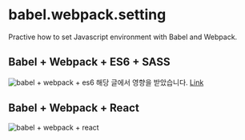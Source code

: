 # babel.webpack.setting

Practive how to set Javascript environment with Babel and Webpack.

## Babel + Webpack + ES6 + SASS

![babel + webpack + es6](https://poiemaweb.com/img/babel-webpack.png)
해당 글에서 영향을 받았습니다. [Link](https://poiemaweb.com/es6-babel-webpack-1)

## Babel + Webpack + React

![babel + webpack + react](https://miro.medium.com/max/1200/1*6ItHoU8x6M-m7-Pt2UG7cw.png)